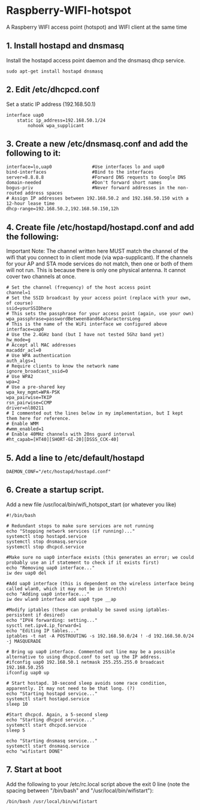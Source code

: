 # Raspberry-WIFI-hotspot
A Raspberry WIFI access point (hotspot) and WIFI client at the same time

## 1. Install hostapd and dnsmasq

Install the hostapd access point daemon and the dnsmasq dhcp service.
```
sudo apt-get install hostapd dnsmasq 
```
## 2. Edit /etc/dhcpcd.conf

Set a static IP address (192.168.50.1)
```
interface uap0
	static ip_address=192.168.50.1/24
        nohook wpa_supplicant
```
## 3. Create a new /etc/dnsmasq.conf and add the following to it:
```
interface=lo,uap0               #Use interfaces lo and uap0
bind-interfaces                 #Bind to the interfaces
server=8.8.8.8                  #Forward DNS requests to Google DNS
domain-needed                   #Don't forward short names
bogus-priv                      #Never forward addresses in the non-routed address spaces
# Assign IP addresses between 192.168.50.2 and 192.168.50.150 with a 12-hour lease time
dhcp-range=192.168.50.2,192.168.50.150,12h
```
## 4. Create file /etc/hostapd/hostapd.conf and add the following:

Important Note: The channel written here MUST match the channel of the wifi that you connect to in client mode (via wpa-supplicant). If the channels for your AP and STA mode services do not match, then one or both of them will not run. This is because there is only one physical antenna. It cannot cover two channels at once.
```
# Set the channel (frequency) of the host access point
channel=1
# Set the SSID broadcast by your access point (replace with your own, of course)
ssid=yourSSIDhere
# This sets the passphrase for your access point (again, use your own)
wpa_passphrase=passwordBetween8and64charactersLong
# This is the name of the WiFi interface we configured above
interface=uap0
# Use the 2.4GHz band (but I have not tested 5Ghz band yet)
hw_mode=g
# Accept all MAC addresses
macaddr_acl=0
# Use WPA authentication
auth_algs=1
# Require clients to know the network name
ignore_broadcast_ssid=0
# Use WPA2
wpa=2
# Use a pre-shared key
wpa_key_mgmt=WPA-PSK
wpa_pairwise=TKIP
rsn_pairwise=CCMP
driver=nl80211
# I commented out the lines below in my implementation, but I kept them here for reference.
# Enable WMM
#wmm_enabled=1
# Enable 40MHz channels with 20ns guard interval
#ht_capab=[HT40][SHORT-GI-20][DSSS_CCK-40]
```
## 5. Add a line to /etc/default/hostapd
```
DAEMON_CONF="/etc/hostapd/hostapd.conf"
```
## 6. Create a startup script.

Add a new file /usr/local/bin/wifi_hotspot_start (or whatever you like)
```
#!/bin/bash

# Redundant stops to make sure services are not running
echo "Stopping network services (if running)..."
systemctl stop hostapd.service
systemctl stop dnsmasq.service
systemctl stop dhcpcd.service

#Make sure no uap0 interface exists (this generates an error; we could probably use an if statement to check if it exists first)
echo "Removing uap0 interface..."
iw dev uap0 del

#Add uap0 interface (this is dependent on the wireless interface being called wlan0, which it may not be in Stretch)
echo "Adding uap0 interface..."
iw dev wlan0 interface add uap0 type __ap

#Modify iptables (these can probably be saved using iptables-persistent if desired)
echo "IPV4 forwarding: setting..."
sysctl net.ipv4.ip_forward=1
echo "Editing IP tables..."
iptables -t nat -A POSTROUTING -s 192.168.50.0/24 ! -d 192.168.50.0/24 -j MASQUERADE

# Bring up uap0 interface. Commented out line may be a possible alternative to using dhcpcd.conf to set up the IP address.
#ifconfig uap0 192.168.50.1 netmask 255.255.255.0 broadcast 192.168.50.255
ifconfig uap0 up

# Start hostapd. 10-second sleep avoids some race condition, apparently. It may not need to be that long. (?) 
echo "Starting hostapd service..."
systemctl start hostapd.service
sleep 10

#Start dhcpcd. Again, a 5-second sleep
echo "Starting dhcpcd service..."
systemctl start dhcpcd.service
sleep 5

echo "Starting dnsmasq service..."
systemctl start dnsmasq.service
echo "wifistart DONE"
```
## 7. Start at boot

Add the following to your /etc/rc.local script above the exit 0 line (note the spacing between "/bin/bash" and "/usr/local/bin/wifistart"):

```
/bin/bash /usr/local/bin/wifistart
```
